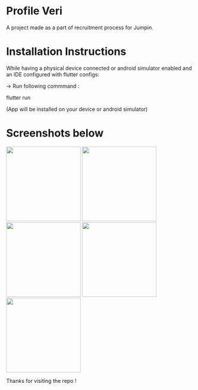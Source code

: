# Profile Veri

A project made as a part of recruitment process for Jumpin.

# Installation Instructions

While having a physical device connected or android simulator enabled and an IDE configured with flutter configs:

-> Run following commmand :

flutter run

(App will be installed on your device or android simulator)

# Screenshots below

<img src="https://user-images.githubusercontent.com/47318543/123695231-ef27c180-d877-11eb-9eac-a8df4cd38ee7.png" width="200"/>  <img src="https://user-images.githubusercontent.com/47318543/123695235-f058ee80-d877-11eb-8893-f7ded4784764.png" width="200"/>  <img src="https://user-images.githubusercontent.com/47318543/123695238-f0f18500-d877-11eb-948a-c52c27a88cf7.png" width="200"/>  <img src="https://user-images.githubusercontent.com/47318543/123695239-f18a1b80-d877-11eb-8545-5d52a667bcb0.png" width="200"/>  <img src="https://user-images.githubusercontent.com/47318543/123695240-f222b200-d877-11eb-893e-7f83a9098a1e.png" width="200"/>

Thanks for visiting the repo !
